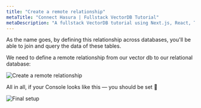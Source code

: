 ```yaml
---
title: "Create a remote relationship"
metaTitle: "Connect Hasura | Fullstack VectorDB Tutorial"
metaDescription: "A fullstack VectorDB tutorial using Next.js, React, TypeScript, and Hasura"
---
```


As the name goes, by defining this relationship across databases, you'll be able to join and query the data of these
tables.

We need to define a remote relationship from our vector db to our relational database:

![Create a remote relationship](https://graphql-engine-cdn.hasura.io/learn-hasura/assets/graphql-vectordb/create_rdb_vdb_relationship.png)

All in all, if your Console looks like this — you should be set 🎉

![Final setup](https://graphql-engine-cdn.hasura.io/learn-hasura/assets/graphql-vectordb/final_setup_image.png)
